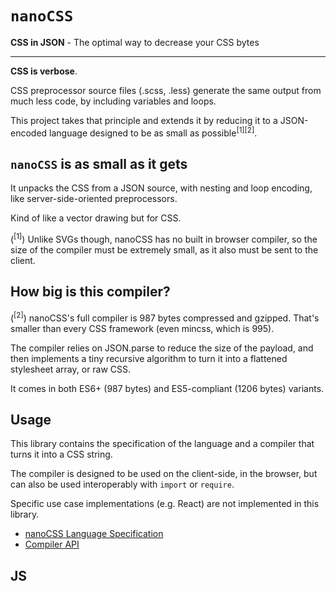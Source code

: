 # `nanoCSS`

**CSS in JSON** - The optimal way to decrease your CSS bytes

---

**CSS is verbose**.

CSS preprocessor source files (.scss, .less) generate the same output from much
less code, by including variables and loops.

This project takes that principle and extends it by reducing it to a
JSON-encoded language designed to be as small as possible<sup>[1][2]</sup>.

## `nanoCSS` is as small as it gets

It unpacks the CSS from a JSON source, with nesting and loop encoding,
like server-side-oriented preprocessors.

Kind of like a vector drawing but for CSS.

(<sup>[1]</sup>) Unlike SVGs though, nanoCSS has no built in browser compiler,
so the size of the compiler must be extremely small, as it also must be sent to
the client.

## How big is this compiler?

(<sup>[2]</sup>) nanoCSS's full compiler is <!--<ES6-->987<!--ES6>--> bytes compressed and gzipped.
That's smaller than every CSS framework (even mincss, which is 995).

The compiler relies on JSON.parse to reduce the size of the payload, and then
implements a tiny recursive algorithm to turn it into a flattened stylesheet
array, or raw CSS.

It comes in both ES6+ (<!--<ES6-->987<!--ES6>--> bytes) and ES5-compliant (<!--<ES5-->1206<!--ES5>--> bytes) variants.

## Usage

This library contains the specification of the language and a compiler that
turns it into a CSS string.

The compiler is designed to be used on the client-side, in the browser, but
can also be used interoperably with `import` or `require`.

Specific use case implementations (e.g. React) are not implemented in this
library.

* [nanoCSS Language Specification](SPEC.md)
* [Compiler API](API.md)

## JS <script> tag

```sh
# Some usage instructions
yarn add nanocss # or `npm i nanocss`
```

(for ES5+)

```html
<script src="./node_modules/nanocss/dist/es5/index.js"></script>
```

(for ES6+)

```html
<script src="./node_modules/nanocss/dist/index.js"></script>
```

> Alternatively, you could instead just copy/download the compiler from
> [here for ES5+](dist/es5/index.js) or [here for ES6+](dist/index.js).

Then, you can access the methods from the nanoCSS object:

```js
console.log(
  nanoCSS.compile([
    ['@media (max-width: 800px)', [[
      '.red',
      [['color', 'red']]
    ]]]
  ])
); // logs "@media (max-width: 800px) { .red { color: red } }"
```

## Webpack/Node (import/require)

```sh
# Some usage instructions
yarn add nanocss # or `npm i nanocss`
```

```js
// either this, for webpack
import { compile } from 'nanocss';
// or this, for node
const { compile } = require('nanocss');

console.log(
  nanoCSS.compile([[
    '.red',
    [['color', 'red']]
  ]])
); // logs ".red { color: red }"
```
